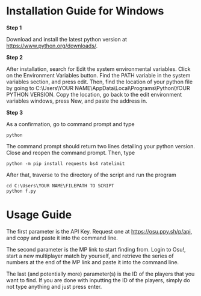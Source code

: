 Installation Guide for Windows
==============================

**Step 1**

Download and install the latest python version at https://www.python.org/downloads/.

**Step 2**

After installation, search for Edit the system environmental variables. Click on the Environment Variables button.
Find the PATH variable in the system variables section, and press edit. Then, find the location of your python file by going to
C:\Users\YOUR NAME\AppData\Local\Programs\Python\YOUR PYTHON VERSION. Copy the location, go back to the edit environment
variables windows, press New, and paste the address in.

**Step 3**

As a confirmation, go to command prompt and type

    python
    
The command prompt should return two lines detailing your python version. Close and reopen the command prompt. Then, type

    python -m pip install requests bs4 ratelimit
    
After that, traverse to the directory of the script and run the program

    cd C:\Users\YOUR NAME\FILEPATH TO SCRIPT
    python f.py

Usage Guide
===========

The first parameter is the API Key. Request one at https://osu.ppy.sh/p/api, and copy and paste it into the command line.

The second parameter is the MP link to start finding from. Login to Osu!, start a new multiplayer match by yourself,
and retrieve the series of numbers at the end of the MP link and paste it into the command line.

The last (and potentially more) parameter(s) is the ID of the players that you want to find. If you are done with inputting
the ID of the players, simply do not type anything and just press enter.
